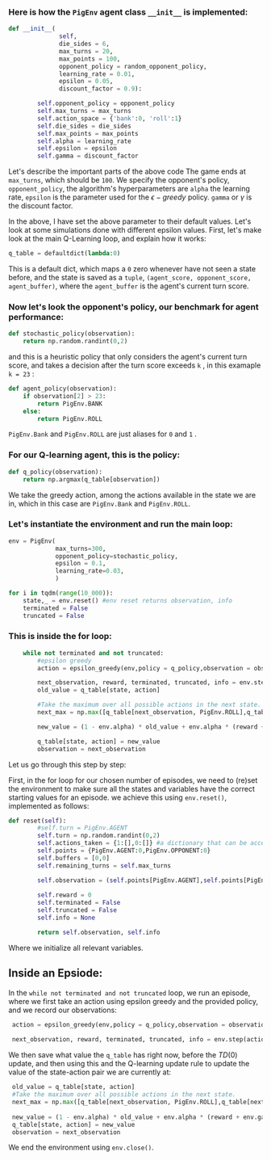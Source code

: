 ### Here is how the `PigEnv` agent class `__init__`  is implemented: 

```python
def __init__(
              self,
              die_sides = 6,
              max_turns = 20,
              max_points = 100,
              opponent_policy = random_opponent_policy,
              learning_rate = 0.01,
              epsilon = 0.05,
              discount_factor = 0.9):

        self.opponent_policy = opponent_policy
        self.max_turns = max_turns
        self.action_space = {'bank':0, 'roll':1}
        self.die_sides = die_sides
        self.max_points = max_points
        self.alpha = learning_rate
        self.epsilon = epsilon
        self.gamma = discount_factor
```

Let's describe the important parts of the above code  The game ends at `max_turns`, which should be `100`. We specify the opponent's policy, `opponent_policy`, the algorithm's hyperparameters are `alpha` the learning rate, `epsilon` is the parameter used for the $\epsilon-greedy$ policy. `gamma` or $\gamma$ is the discount factor. 


In the above, I have set the above parameter to their default values. Let's look at some simulations done with different epsilon values.
First, let's make look at the main Q-Learning loop, and explain how it works:

```python
q_table = defaultdict(lambda:0)
```

This is a default dict, which maps a `0` zero whenever have not seen a state before, and the state is saved as a `tuple`, `(agent_score, opponent_score, agent_buffer)`, where the `agent_buffer` is the agent's current turn score.

<div style="page-break-after: always;"></div>

### Now let's look the opponent's policy, our benchmark for agent performance:

```python
def stochastic_policy(observation):
    return np.random.randint(0,2)
```

and this is a heuristic policy that only considers the agent's current turn score, and takes a decision after the turn score exceeds `k` , in this examaple `k = 23` :

```python
def agent_policy(observation):
    if observation[2] > 23:
        return PigEnv.BANK
    else:
        return PigEnv.ROLL
```

`PigEnv.Bank` and `PigEnv.ROLL` are just aliases for `0` and `1` .

### For our Q-learning agent, this is the policy: 

```python
def q_policy(observation):
    return np.argmax(q_table[observation])
```

We take the greedy action, among the actions available in the state we are in, which in this case are `PigEnv.Bank` and `PigEnv.ROLL`. 

### Let's instantiate the environment and run the main loop:

```python
env = PigEnv(
			 max_turns=300,
			 opponent_policy=stochastic_policy,
			 epsilon = 0.1,
			 learning_rate=0.03,
			 )

for i in tqdm(range(10_000)):    
    state,_ = env.reset() #env reset returns observation, info
    terminated = False
    truncated = False
```


### This is inside the for loop:
```python
    while not terminated and not truncated:
        #epsilon greedy
        action = epsilon_greedy(env,policy = q_policy,observation = observation,random_policy = stochastic_policy)

        next_observation, reward, terminated, truncated, info = env.step(action)
        old_value = q_table[state, action]

        #Take the maximum over all possible actions in the next state.
        next_max = np.max([q_table[next_observation, PigEnv.ROLL],q_table[next_observation,PigEnv.BANK]])

        new_value = (1 - env.alpha) * old_value + env.alpha * (reward + env.gamma * next_max)

        q_table[state, action] = new_value
        observation = next_observation
```

Let us go through this step by step:

First, in the for loop for our chosen number of episodes, we need to (re)set the environment to make sure all the states and variables have the correct starting values for an episode. we achieve this using `env.reset()`, implemented as follows:

```python
def reset(self):
        #self.turn = PigEnv.AGENT
        self.turn = np.random.randint(0,2)
        self.actions_taken = {1:[],0:[]} #a dictionary that can be accessed
        self.points = {PigEnv.AGENT:0,PigEnv.OPPONENT:0}
        self.buffers = [0,0]
        self.remaining_turns = self.max_turns  

        self.observation = (self.points[PigEnv.AGENT],self.points[PigEnv.OPPONENT],self.buffers[PigEnv.AGENT])
        
        self.reward = 0
        self.terminated = False
        self.truncated = False
        self.info = None

        return self.observation, self.info
```

Where we initialize all relevant variables.

<div style = "page-break-after: always;"></div>

## Inside an Epsiode:
In the `while not terminated and not truncated` loop, we run an episode, where we first take an action using epsilon greedy and the provided policy, and we record our observations:

```python
 action = epsilon_greedy(env,policy = q_policy,observation = observation,random_policy = stochastic_policy)
 
 next_observation, reward, terminated, truncated, info = env.step(action)
```

We then save what value the `q_table` has right now, before the $TD(0)$ update, and then using this and the Q-learning update rule to update the value of the state-action pair we are currently at: 

```python
 old_value = q_table[state, action]
 #Take the maximum over all possible actions in the next state.
 next_max = np.max([q_table[next_observation, PigEnv.ROLL],q_table[next_observation,PigEnv.BANK]]) 
 
 new_value = (1 - env.alpha) * old_value + env.alpha * (reward + env.gamma * next_max)
 q_table[state, action] = new_value
 observation = next_observation
```

We end the environment using `env.close()`. 